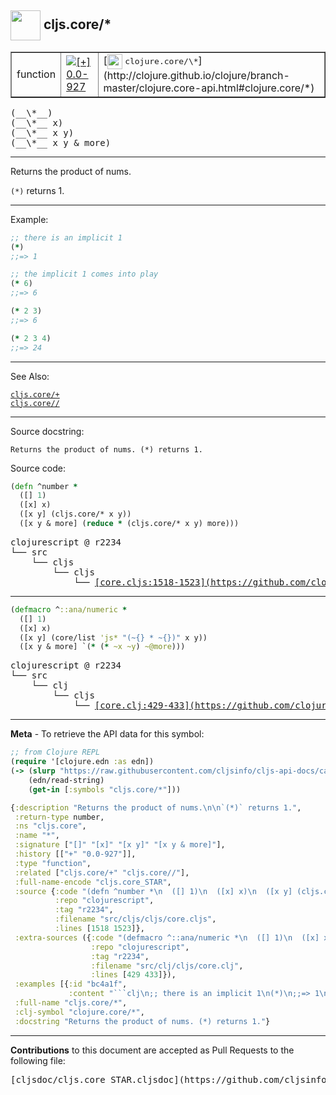 ## <img width="48px" valign="middle" src="http://i.imgur.com/Hi20huC.png"> cljs.core/\*

 <table border="1">
<tr>

<td>function</td>
<td><a href="https://github.com/cljsinfo/cljs-api-docs/tree/0.0-927"><img valign="middle" alt="[+] 0.0-927" src="https://img.shields.io/badge/+-0.0--927-lightgrey.svg"></a> </td>
<td>
[<img height="24px" valign="middle" src="http://i.imgur.com/1GjPKvB.png"> <samp>clojure.core/\*</samp>](http://clojure.github.io/clojure/branch-master/clojure.core-api.html#clojure.core/*)
</td>
</tr>
</table>

 <samp>
(__\*__)<br>
</samp>
 <samp>
(__\*__ x)<br>
</samp>
 <samp>
(__\*__ x y)<br>
</samp>
 <samp>
(__\*__ x y & more)<br>
</samp>

---

Returns the product of nums.

`(*)` returns 1.

---

Example:

```clj
;; there is an implicit 1
(*)
;;=> 1

;; the implicit 1 comes into play
(* 6)
;;=> 6

(* 2 3)
;;=> 6

(* 2 3 4)
;;=> 24
```

---

See Also:

[`cljs.core/+`](cljs.core_PLUS.md)<br>
[`cljs.core//`](cljs.core_SLASH.md)<br>

---

Source docstring:

```
Returns the product of nums. (*) returns 1.
```

Source code:

```clj
(defn ^number *
  ([] 1)
  ([x] x)
  ([x y] (cljs.core/* x y))
  ([x y & more] (reduce * (cljs.core/* x y) more)))
```

 <pre>
clojurescript @ r2234
└── src
    └── cljs
        └── cljs
            └── <ins>[core.cljs:1518-1523](https://github.com/clojure/clojurescript/blob/r2234/src/cljs/cljs/core.cljs#L1518-L1523)</ins>
</pre>


---

```clj
(defmacro ^::ana/numeric *
  ([] 1)
  ([x] x)
  ([x y] (core/list 'js* "(~{} * ~{})" x y))
  ([x y & more] `(* (* ~x ~y) ~@more)))
```

 <pre>
clojurescript @ r2234
└── src
    └── clj
        └── cljs
            └── <ins>[core.clj:429-433](https://github.com/clojure/clojurescript/blob/r2234/src/clj/cljs/core.clj#L429-L433)</ins>
</pre>

---

__Meta__ - To retrieve the API data for this symbol:

```clj
;; from Clojure REPL
(require '[clojure.edn :as edn])
(-> (slurp "https://raw.githubusercontent.com/cljsinfo/cljs-api-docs/catalog/cljs-api.edn")
    (edn/read-string)
    (get-in [:symbols "cljs.core/*"]))
```

```clj
{:description "Returns the product of nums.\n\n`(*)` returns 1.",
 :return-type number,
 :ns "cljs.core",
 :name "*",
 :signature ["[]" "[x]" "[x y]" "[x y & more]"],
 :history [["+" "0.0-927"]],
 :type "function",
 :related ["cljs.core/+" "cljs.core//"],
 :full-name-encode "cljs.core_STAR",
 :source {:code "(defn ^number *\n  ([] 1)\n  ([x] x)\n  ([x y] (cljs.core/* x y))\n  ([x y & more] (reduce * (cljs.core/* x y) more)))",
          :repo "clojurescript",
          :tag "r2234",
          :filename "src/cljs/cljs/core.cljs",
          :lines [1518 1523]},
 :extra-sources ({:code "(defmacro ^::ana/numeric *\n  ([] 1)\n  ([x] x)\n  ([x y] (core/list 'js* \"(~{} * ~{})\" x y))\n  ([x y & more] `(* (* ~x ~y) ~@more)))",
                  :repo "clojurescript",
                  :tag "r2234",
                  :filename "src/clj/cljs/core.clj",
                  :lines [429 433]}),
 :examples [{:id "bc4a1f",
             :content "```clj\n;; there is an implicit 1\n(*)\n;;=> 1\n\n;; the implicit 1 comes into play\n(* 6)\n;;=> 6\n\n(* 2 3)\n;;=> 6\n\n(* 2 3 4)\n;;=> 24\n```"}],
 :full-name "cljs.core/*",
 :clj-symbol "clojure.core/*",
 :docstring "Returns the product of nums. (*) returns 1."}

```

---

__Contributions__ to this document are accepted as Pull Requests to the following file:

 <pre>
[cljsdoc/cljs.core_STAR.cljsdoc](https://github.com/cljsinfo/cljs-api-docs/blob/master/cljsdoc/cljs.core_STAR.cljsdoc)
</pre>

